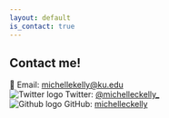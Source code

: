 ```yaml
---
layout: default
is_contact: true
---
```


## Contact me!

:email: Email:  [michellekelly@ku.edu](mailto:michellekelly@ku.edu)  
![Twitter logo](https://i.imgur.com/wWzX9uB.png) Twitter:  [@michelleckelly_](https://twitter.com/michelleckelly_)  
![Github logo](https://i.imgur.com/9I6NRUm.png) GitHub:  [michelleckelly](https://github.com/michelleckelly)  
